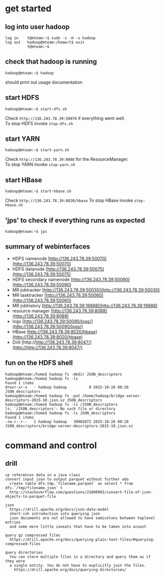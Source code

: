 # get started

## log into user hadoop
	
	log in    t@mteam:~$ sudo -s -H -u hadoop
	log out   hadoop@mteam:/home/t$ exit
	          t@mteam:~$ 


## check that hadoop is running
	hadoop@mteam:~$ hadoop
should print out usage documentation


## start HDFS
	hadoop@mteam:~$ start-dfs.sh
Check `http://136.243.78.39:50070` if everything went well.   
To stop HDFS invoke `stop-dfs.sh`

## start YARN
	hadoop@mteam:~$ start-yarn.sh
Check `http://136.243.78.39:8088` for the ResourceManager.   
To stop YARN invoke `stop-yarn.sh`

## start HBase
	hadoop@mteam:~$ start-hbase.sh 
Check `http://136.243.78.39:8020/hbase` 
To stop HBase invoke `stop-hbase.sh`

## 'jps' to check if everything runs as expected
	hadoop@mteam:~$ jps
 

## summary of webinterfaces

- HDFS namenode [http://136.243.78.39:50070](http://136.243.78.39:50070)   
- HDFS datanode [http://136.243.78.39:50075](http://136.243.78.39:50075) 
- HDFS secondary namenode [http://136.243.78.39:50090](http://136.243.78.39:50090) 
- MR jobtracker [http://136.243.78.39:50030](http://136.243.78.39:50030) 
- MR tasktracker [http://136.243.78.39:50060](http://136.243.78.39:50060) 
- MR jobhistory [http://136.243.78.39:19888](http://136.243.78.39:19888) 
- resource manager [http://136.243.78.39:8088](http://136.243.78.39:8088)    
- logs [http://136.243.78.39:50090/logs/](http://136.243.78.39:50090/logs/)  
- HBase [http://136.243.78.39:8020/hbase](http://136.243.78.39:8020/hbase)
- Drill [http://http://136.243.78.39:8047/](http://http://136.243.78.39:8047/)

## fun on the HDFS shell

    hadoop@mteam:/home$ hadoop fs -mkdir JSON_descriptors
    hadoop@mteam:/home$ hadoop fs -ls
    Found 1 items
    drwxr-xr-x   - hadoop hadoop          0 2015-10-28 00:26 JSON_descriptors
    hadoop@mteam:/home$ hadoop fs -put /home/hadoop/bridge-server-descriptors-2015-10.json.xz JSON_descriptors
    hadoop@mteam:/home$ hadoop fs -ls /JSON_descriptors
    ls: `/JSON_descriptors': No such file or directory
    hadoop@mteam:/home$ hadoop fs -ls JSON_descriptors
    Found 1 items
    -rw-r--r--   1 hadoop hadoop   39902072 2015-10-28 00:28 JSON_descriptors/bridge-server-descriptors-2015-10.json.xz
  
# command and control

## drill

    cp references data in a java class
    convert input json to output parquet without further ado
      create table dfs.tmp.`filename.parquet` as select * from dfs.`/tmp/filename.json` t
      http://stackoverflow.com/questions/21690992/convert-file-of-json-objects-to-parquet-file
    
    json
      https://drill.apache.org/docs/json-data-model
      short-ish introduction into querying json
      json documents are not allowed to have semicolons between toplevel entries
      and some more little caveats that have to be taken into acount
      
    query gz compressed files
      https://drill.apache.org/docs/querying-plain-text-files/#querying-compressed-files
    
    query directories
      You can store multiple files in a directory and query them as if they were
      a single entity. You do not have to explicitly join the files. 
        https://drill.apache.org/docs/querying-directories/